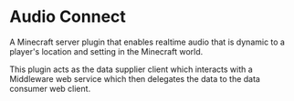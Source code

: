 # Audio Connect

A Minecraft server plugin that enables realtime audio that is dynamic to a player's location and setting in the Minecraft world.

This plugin acts as the data supplier client which interacts with a Middleware web service which then delegates the data to the data consumer web client.